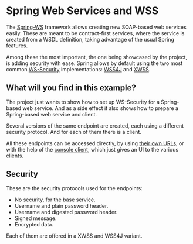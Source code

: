 # Spring Web Services and WSS

The [Spring-WS][spring-ws] framework allows creating new SOAP-based web services easily. These are meant to be contract-first services, where the service is created from a WSDL definition, taking advantage of the usual Spring features.

Among these the most important, the one being showcased by the project, is adding security with ease. Spring allows by default using the two most common [WS-Security][ws-security] implementations: [WSS4J][wss4j] and [XWSS][xwss].

## What will you find in this example?

The project just wants to show how to set up WS-Security for a Spring-based web service. And as a side effect it also shows how to prepare a Spring-based web service and client.

Several versions of the same endpoint are created, each using a different security
protocol. And for each of them there is a client.

All these endpoints can be accessed directly, by using [their own URLs][endpoint-url],
or with the help of the [console client][console-client], which just gives an UI to the various clients.

## Security

These are the security protocols used for the endpoints:

- No security, for the base service.
- Username and plain password header.
- Username and digested password header.
- Signed message.
- Encrypted data.

Each of them are offered in a XWSS and WSS4J variant.

[spring-ws]: http://projects.spring.io/spring-ws/

[ws-security]: https://www.oasis-open.org/committees/wss/
[xwss]: https://docs.oracle.com/cd/E17802_01/webservices/webservices/docs/1.6/tutorial/doc/XWS-SecurityIntro4.html
[wss4j]: https://ws.apache.org/wss4j/

[endpoint-url]: ./urls.html
[console-client]: ./client.html#consoleclient
